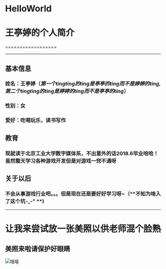 # HelloWorld
# 王亭婷的个人简介
==================
***
## 基本信息
### 姓名：王亭婷（*第一个tingting的ting是亭亭的ting而不是婷婷的ting,第二个tingting的ting是婷婷的ting而不是亭亭的ting*）
### 性别：女
### 爱好：吃喝玩乐，读书写作

## 教育
### 现就读于北京工业大学数字媒体系，不出意外的话2018.6毕业哈哈！虽然整天学习各种游戏开发但是对游戏一窍不通呀

## 关于以后
### 不会从事游戏行业吧。。。但是现在还是要好好学习呀~（**不知为啥入了这个坑-_-" **)
***
# 让我来尝试放一张美照以供老师混个脸熟
## 美照来啦请保护好眼睛
![嘻嘻](http://a1.qpic.cn/psb?/V13fVZVZ4cvxHw/9NS7ThXB.Sqls2fvtp6K1a5gx*kx2WLeyBzsngQ*Z4w!/b/dPgAAAAAAAAA&ek=1&kp=1&pt=0&sce=60-2-2&rf=viewer_311)